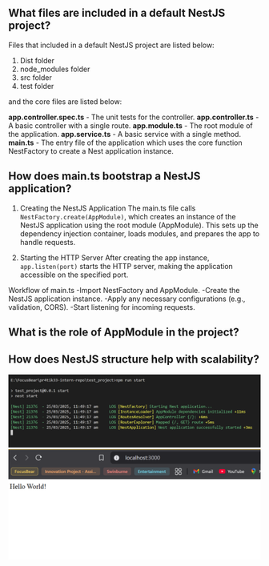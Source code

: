 ## What files are included in a default NestJS project?
Files that included in a default NestJS project are listed below:
1. Dist folder
2. node_modules folder
3. src folder
4. test folder

and the core files are listed below:


**app.controller.spec.ts** -	The unit tests for the controller.
**app.controller.ts** - A basic controller with a single route.
**app.module.ts** - The root module of the application.
**app.service.ts** -	A basic service with a single method.
**main.ts**	- The entry file of the application which uses the core function NestFactory to create a Nest application instance.


## How does main.ts bootstrap a NestJS application?
1. Creating the NestJS Application
The main.ts file calls `NestFactory.create(AppModule)`, which creates an instance of the NestJS application using the root module (AppModule). This sets up the dependency injection container, loads modules, and prepares the app to handle requests.

2. Starting the HTTP Server
After creating the app instance, `app.listen(port)` starts the HTTP server, making the application accessible on the specified port.

Workflow of main.ts
-Import NestFactory and AppModule.
-Create the NestJS application instance.
-Apply any necessary configurations (e.g., validation, CORS).
-Start listening for incoming requests.

## What is the role of AppModule in the project?

## How does NestJS structure help with scalability?




![npm run start screenshot](image.png)
![hello world](image-1.png)